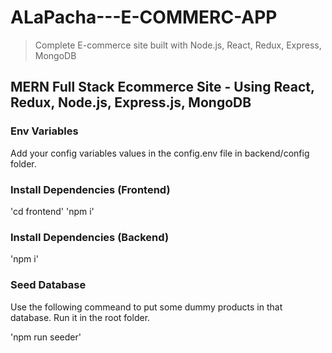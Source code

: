 # ALaPacha---E-COMMERC-APP

> Complete E-commerce site built with Node.js, React, Redux, Express, MongoDB

## MERN  Full Stack Ecommerce Site - Using React, Redux, Node.js, Express.js, MongoDB

### Env Variables
Add your config variables values in the config.env file in backend/config folder.

### Install Dependencies (Frontend)
'cd frontend'
'npm i'
### Install Dependencies (Backend)
'npm i'
### Seed Database
Use the following commeand to put some dummy products in that database. Run it in the root folder.

'npm run seeder'
